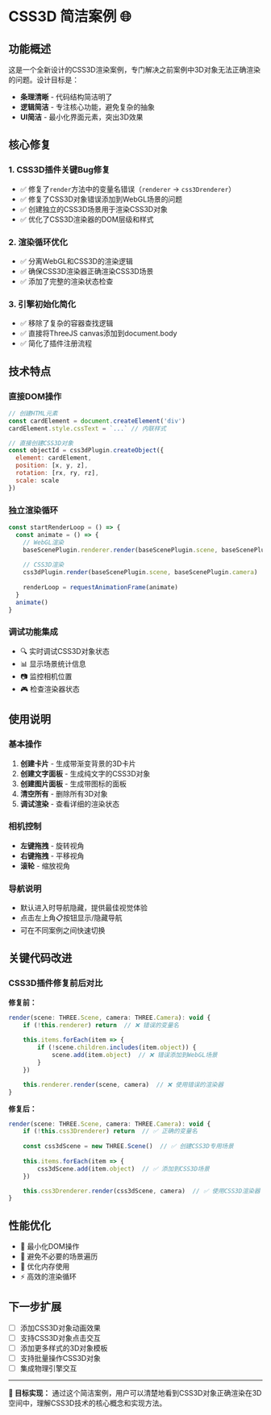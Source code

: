 # CSS3D 简洁案例 🌐

## 功能概述

这是一个全新设计的CSS3D渲染案例，专门解决之前案例中3D对象无法正确渲染的问题。设计目标是：
- **条理清晰** - 代码结构简洁明了
- **逻辑简洁** - 专注核心功能，避免复杂的抽象
- **UI简洁** - 最小化界面元素，突出3D效果

## 核心修复

### 1. CSS3D插件关键Bug修复
- ✅ 修复了`render`方法中的变量名错误（`renderer` → `css3Drenderer`）
- ✅ 修复了CSS3D对象错误添加到WebGL场景的问题
- ✅ 创建独立的CSS3D场景用于渲染CSS3D对象
- ✅ 优化了CSS3D渲染器的DOM层级和样式

### 2. 渲染循环优化
- ✅ 分离WebGL和CSS3D的渲染逻辑
- ✅ 确保CSS3D渲染器正确渲染CSS3D场景
- ✅ 添加了完整的渲染状态检查

### 3. 引擎初始化简化
- ✅ 移除了复杂的容器查找逻辑
- ✅ 直接将ThreeJS canvas添加到document.body
- ✅ 简化了插件注册流程

## 技术特点

### 直接DOM操作
```javascript
// 创建HTML元素
const cardElement = document.createElement('div')
cardElement.style.cssText = `...` // 内联样式

// 直接创建CSS3D对象
const objectId = css3dPlugin.createObject({
  element: cardElement,
  position: [x, y, z],
  rotation: [rx, ry, rz],
  scale: scale
})
```

### 独立渲染循环
```javascript
const startRenderLoop = () => {
  const animate = () => {
    // WebGL渲染
    baseScenePlugin.renderer.render(baseScenePlugin.scene, baseScenePlugin.camera)
    
    // CSS3D渲染
    css3dPlugin.render(baseScenePlugin.scene, baseScenePlugin.camera)
    
    renderLoop = requestAnimationFrame(animate)
  }
  animate()
}
```

### 调试功能集成
- 🔍 实时调试CSS3D对象状态
- 📊 显示场景统计信息
- 📷 监控相机位置
- 🎮 检查渲染器状态

## 使用说明

### 基本操作
1. **创建卡片** - 生成带渐变背景的3D卡片
2. **创建文字面板** - 生成纯文字的CSS3D对象
3. **创建图片面板** - 生成带图标的面板
4. **清空所有** - 删除所有3D对象
5. **调试渲染** - 查看详细的渲染状态

### 相机控制
- **左键拖拽** - 旋转视角
- **右键拖拽** - 平移视角  
- **滚轮** - 缩放视角

### 导航说明
- 默认进入时导航隐藏，提供最佳视觉体验
- 点击左上角📋按钮显示/隐藏导航
- 可在不同案例之间快速切换

## 关键代码改进

### CSS3D插件修复前后对比

**修复前：**
```javascript
render(scene: THREE.Scene, camera: THREE.Camera): void {
    if (!this.renderer) return  // ❌ 错误的变量名
    
    this.items.forEach(item => {
        if (!scene.children.includes(item.object)) {
            scene.add(item.object)  // ❌ 错误添加到WebGL场景
        }
    })

    this.renderer.render(scene, camera)  // ❌ 使用错误的渲染器
}
```

**修复后：**
```javascript
render(scene: THREE.Scene, camera: THREE.Camera): void {
    if (!this.css3Drenderer) return  // ✅ 正确的变量名
    
    const css3dScene = new THREE.Scene()  // ✅ 创建CSS3D专用场景
    
    this.items.forEach(item => {
        css3dScene.add(item.object)  // ✅ 添加到CSS3D场景
    })

    this.css3Drenderer.render(css3dScene, camera)  // ✅ 使用CSS3D渲染器
}
```

## 性能优化

- 🚀 最小化DOM操作
- 🎯 避免不必要的场景遍历
- 💾 优化内存使用
- ⚡ 高效的渲染循环

## 下一步扩展

- [ ] 添加CSS3D对象动画效果
- [ ] 支持CSS3D对象点击交互
- [ ] 添加更多样式的3D对象模板
- [ ] 支持批量操作CSS3D对象
- [ ] 集成物理引擎交互

---

**🎯 目标实现：** 通过这个简洁案例，用户可以清楚地看到CSS3D对象正确渲染在3D空间中，理解CSS3D技术的核心概念和实现方法。 